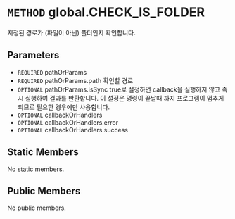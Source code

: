 # `METHOD` global.CHECK_IS_FOLDER
지정된 경로가 (파일이 아닌) 폴더인지 확인합니다.

## Parameters
* `REQUIRED` pathOrParams 
* `REQUIRED` pathOrParams.path	확인할  경로
* `OPTIONAL` pathOrParams.isSync	true로  설정하면 callback을 실행하지 않고 즉시 실행하여 결과를 반환합니다. 이 설정은 명령이 끝날때 까지 프로그램이 멈추게 되므로 필요한 경우에만 사용합니다.
* `OPTIONAL` callbackOrHandlers 
* `OPTIONAL` callbackOrHandlers.error 
* `OPTIONAL` callbackOrHandlers.success 

## Static Members
No static members.

## Public Members
No public members.
